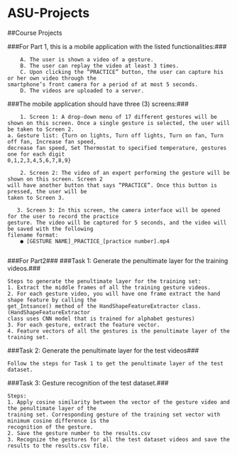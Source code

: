# ASU-Projects
##Course Projects

###For Part 1, this is a mobile application with the listed functionalities:###
```
    A. The user is shown a video of a gesture.
    B. The user can replay the video at least 3 times.
    C. Upon clicking the “PRACTICE” button, the user can capture his or her own video through the
smartphone’s front camera for a period of at most 5 seconds.
    D. The videos are uploaded to a server.
```
###The mobile application should have three (3) screens:###
```
    1. Screen 1: A drop-down menu of 17 different gestures will be shown on this screen. Once a single gesture is selected, the user will be taken to Screen 2.
a. Gesture list: {Turn on lights, Turn off lights, Turn on fan, Turn off fan, Increase fan speed,
decrease fan speed, Set Thermostat to specified temperature, gestures one for each digit
0,1,2,3,4,5,6,7,8,9}

    2. Screen 2: The video of an expert performing the gesture will be shown on this screen. Screen 2
will have another button that says “PRACTICE”. Once this button is pressed, the user will be
taken to Screen 3.

   3. Screen 3: In this screen, the camera interface will be opened for the user to record the practice
gesture. The video will be captured for 5 seconds, and the video will be saved with the following
filename format:
    ● [GESTURE NAME]_PRACTICE_[practice number].mp4
    
```

###For Part2###
###Task 1: Generate the penultimate layer for the training videos.###
```
Steps to generate the penultimate layer for the training set:
1. Extract the middle frames of all the training gesture videos.
2. For each gesture video, you will have one frame extract the hand shape feature by calling the
get_Intsance() method of the HandShapeFeatureExtractor class. (HandShapeFeatureExtractor
class uses CNN model that is trained for alphabet gestures)
3. For each gesture, extract the feature vector.
4. Feature vectors of all the gestures is the penultimate layer of the training set.
```
###Task 2: Generate the penultimate layer for the test videos###
```
Follow the steps for Task 1 to get the penultimate layer of the test dataset.
```
###Task 3: Gesture recognition of the test dataset.###
```
Steps:
1. Apply cosine similarity between the vector of the gesture video and the penultimate layer of the
training set. Corresponding gesture of the training set vector with minimum cosine difference is the
recognition of the gesture.
2. Save the gesture number to the results.csv
3. Recognize the gestures for all the test dataset videos and save the results to the results.csv file.
```
